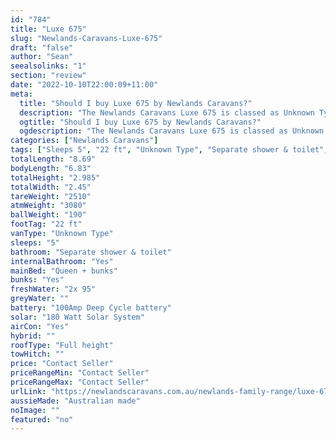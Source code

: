 ```yaml
---
id: "784"
title: "Luxe 675"
slug: "Newlands-Caravans-Luxe-675"
draft: "false"
author: "Sean"
seealsolinks: "1"
section: "review"
date: "2022-10-10T22:00:09+11:00"
meta:
  title: "Should I buy Luxe 675 by Newlands Caravans?"
  description: "The Newlands Caravans Luxe 675 is classed as Unknown Type, and sleeps 5 people. It is Australian made and comes in at 22 ft. It generally has Separate shower & toilet."
  ogtitle: "Should I buy Luxe 675 by Newlands Caravans?"
  ogdescription: "The Newlands Caravans Luxe 675 is classed as Unknown Type, and sleeps 5 people. It is Australian made and comes in at 22 ft. It generally has Separate shower & toilet."
categories: ["Newlands Caravans"]
tags: ["Sleeps 5", "22 ft", "Unknown Type", "Separate shower & toilet", "Full height", "Price Unknown"]
totalLength: "8.69"
bodyLength: "6.83"
totalHeight: "2.985"
totalWidth: "2.45"
tareWeight: "2510"
atmWeight: "3080"
ballWeight: "190"
footTag: "22 ft"
vanType: "Unknown Type"
sleeps: "5"
bathroom: "Separate shower & toilet"
internalBathroom: "Yes"
mainBed: "Queen + bunks"
bunks: "Yes"
freshWater: "2x 95"
greyWater: ""
battery: "100Amp Deep Cycle battery"
solar: "180 Watt Solar System"
airCon: "Yes"
hybrid: ""
roofType: "Full height"
towHitch: ""
price: "Contact Seller"
priceRangeMin: "Contact Seller"
priceRangeMax: "Contact Seller"
urlLink: "https://newlandscaravans.com.au/newlands-family-range/luxe-675/"
aussieMade: "Australian made"
noImage: ""
featured: "no"
---
```

